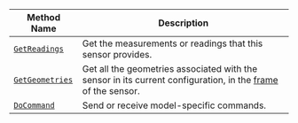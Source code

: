 <!-- prettier-ignore -->
Method Name | Description
----------- | -----------
[`GetReadings`](/components/sensor/#getreadings) | Get the measurements or readings that this sensor provides.
[`GetGeometries`](/components/sensor/#getgeometries) | Get all the geometries associated with the sensor in its current configuration, in the [frame](/services/frame-system/) of the sensor.
[`DoCommand`](/components/sensor/#docommand) | Send or receive model-specific commands.
